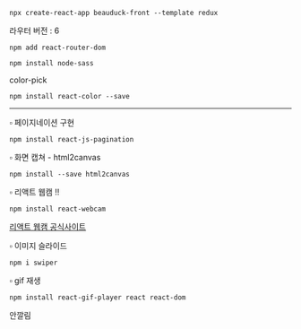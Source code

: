 ``` 
npx create-react-app beauduck-front --template redux
```

라우터 버전 : 6 
```
npm add react-router-dom
```
``` 
npm install node-sass
```


color-pick      
```
npm install react-color --save
```

--- 


▫ 페이지네이션 구현
```
npm install react-js-pagination
```


▫ 화면 캡쳐 - html2canvas
```
npm install --save html2canvas
```

▫ 리액트 웹캠 !!    
```
npm install react-webcam
```
[리액트 웹캠 공식사이트](https://www.npmjs.com/package/react-webcam)


▫ 이미지 슬라이드
```
npm i swiper
```


▫ gif 재생
```
npm install react-gif-player react react-dom
```
안깔림
